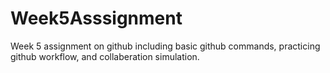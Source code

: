 # Week5Asssignment
Week 5 assignment on github including basic github commands, practicing github workflow, and collaberation simulation.
